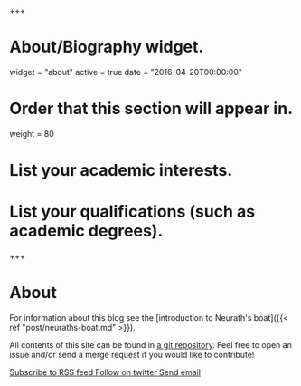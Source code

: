 +++
# About/Biography widget.
widget = "about"
active = true
date = "2016-04-20T00:00:00"

# Order that this section will appear in.
weight = 80

# List your academic interests.

# List your qualifications (such as academic degrees).


+++

# About
For information about this blog see the
[introduction to Neurath's boat]({{< ref "post/neuraths-boat.md" >}}).

All contents of this site can be found in
[a git repository](https://gitlab.com/vkehayas/neurathsboat.blog).
Feel free to open an issue and/or send a merge request if you would like to
contribute!

<a href="/post/index.xml">
  <span class="fa fa-rss fa-1g">
    Subscribe to RSS feed
  </span>
</a>  
<a href="https://twitter.com/neurathsboat">
  <span class="fa fa-twitter fa-1g">
    Follow on twitter
  </span>
</a>  
<a href="mailto:contact@neurathsboat.blog">
  <span class="fa fa-envelope fa-1g">
    Send email
  </span>
</a>
        
